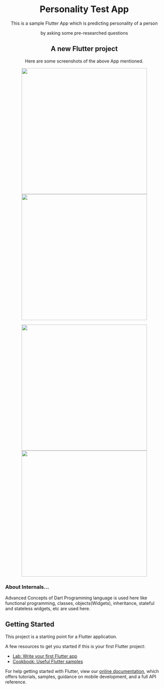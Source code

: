 <h1 align="center">Personality Test App</h1>


<p align="center">This is a sample Flutter App which is predicting personality of a person</p>
<p align="center">by asking some pre-researched questions</p>


<h2 align="center">A new Flutter project</h2>
<p align="center">Here are some screenshots of the above App mentioned.</p>
<p align="center">
<img src="./img/app1.jpeg" width="400em">
<img src="./img/app2.jpeg" width="400em">
</p>
<p align="center">
<img src="./img/app3.jpeg" width="400em">
<img src="./img/app4.jpeg" width="400em">
</p>

### About Internals...
Advanced Concepts of Dart Programming language is used here like functional programming, classes, objects(Widgets), inheritance, stateful and stateless widgets, etc are used here.

## Getting Started

This project is a starting point for a Flutter application.

A few resources to get you started if this is your first Flutter project:

- [Lab: Write your first Flutter app](https://flutter.dev/docs/get-started/codelab)
- [Cookbook: Useful Flutter samples](https://flutter.dev/docs/cookbook)

For help getting started with Flutter, view our
[online documentation](https://flutter.dev/docs), which offers tutorials,
samples, guidance on mobile development, and a full API reference.
